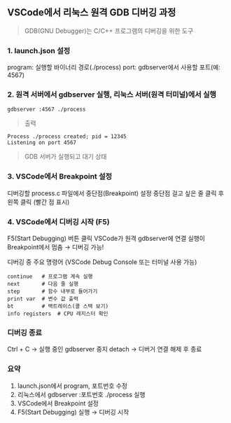 ## VSCode에서 리눅스 원격 GDB 디버깅 과정
> GDB(GNU Debugger)는 C/C++ 프로그램의 디버깅을 위한 도구

### 1. launch.json 설정
program: 실행할 바이너리 경로(./process)
port: gdbserver에서 사용할 포트(예: 4567)
### 2. 원격 서버에서 gdbserver 실행, 리눅스 서버(원격 터미널)에서 실행
```
gdbserver :4567 ./process
```
> 출력
```
Process ./process created; pid = 12345
Listening on port 4567
```
> GDB 서버가 실행되고 대기 상태

### 3. VSCode에서 Breakpoint 설정
디버깅할 process.c 파일에서 중단점(Breakpoint) 설정
중단점 걸고 싶은 줄 클릭 후 왼쪽 클릭 (빨간 점 표시)
### 4. VSCode에서 디버깅 시작 (F5)
F5(Start Debugging) 버튼 클릭
VSCode가 원격 gdbserver에 연결
실행이 Breakpoint에서 멈춤 → 디버깅 가능! 


디버깅 중 주요 명령어 (VSCode Debug Console 또는 터미널 사용 가능)
```
continue   # 프로그램 계속 실행
next       # 다음 줄 실행
step       # 함수 내부로 들어가기
print var  # 변수 값 출력
bt         # 백트레이스(콜 스택 보기)
info registers  # CPU 레지스터 확인
```
### 디버깅 종료
Ctrl + C → 실행 중인 gdbserver 중지
detach → 디버거 연결 해제 후 종료

### 요약
1. launch.json에서 program, 포트번호 수정 <br>
2. 리눅스에서 gdbserver :포트번호 ./process 실행 <br>
3. VSCode에서 Breakpoint 설정 <br>
4. F5(Start Debugging) 실행 → 디버깅 시작
